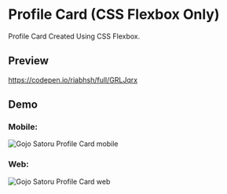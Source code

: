# Profile Card (CSS Flexbox Only)
Profile Card Created Using CSS Flexbox.

## Preview
https://codepen.io/riabhsh/full/GRLJqrx

## Demo
### Mobile:
![Gojo Satoru Profile Card mobile](https://raw.githubusercontent.com/riabhsh/Profile-Card-CSS-Flexbox-Only-/main/Profile%20Card%20Mobile.png)

### Web:
![Gojo Satoru Profile Card web](https://raw.githubusercontent.com/riabhsh/Profile-Card-CSS-Flexbox-Only-/main/Profile%20Card%20Web.png)







